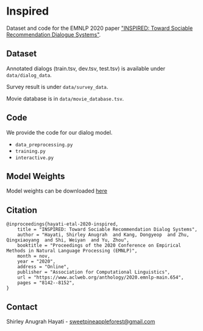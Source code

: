 # Inspired

Dataset and code for the EMNLP 2020 paper ["INSPIRED: Toward Sociable Recommendation Dialogue Systems"](https://www.aclweb.org/anthology/2020.emnlp-main.654.pdf). 

## Dataset
Annotated dialogs (train.tsv, dev.tsv, test.tsv) is available under `data/dialog_data`.

Survey result is under `data/survey_data`.

Movie database is in `data/movie_database.tsv`.

## Code
We provide the code for our dialog model. 

* `data_preprocessing.py`
* `training.py`
* `interactive.py`

## Model Weights
Model weights can be downloaded [here](https://drive.google.com/drive/folders/1ccpT7-e8yGHsJk1L2RJDmZVUTNAWSRdb?usp=sharing)

## Citation
```
@inproceedings{hayati-etal-2020-inspired,
    title = "INSPIRED: Toward Sociable Recommendation Dialog Systems",
    author = "Hayati, Shirley Anugrah  and Kang, Dongyeop  and Zhu, Qingxiaoyang  and Shi, Weiyan  and Yu, Zhou",
    booktitle = "Proceedings of the 2020 Conference on Empirical Methods in Natural Language Processing (EMNLP)",
    month = nov,
    year = "2020",
    address = "Online",
    publisher = "Association for Computational Linguistics",
    url = "https://www.aclweb.org/anthology/2020.emnlp-main.654",
    pages = "8142--8152",
}
```

## Contact
Shirley Anugrah Hayati - sweetpineappleforest@gmail.com
